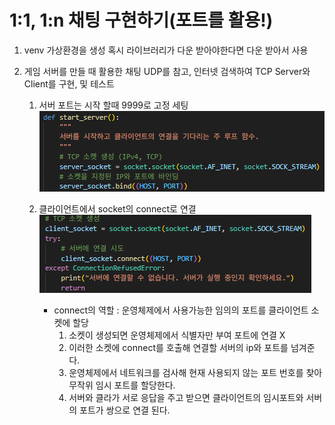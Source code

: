 # 1:1, 1:n 채팅 구현하기(포트를 활용!)

1. venv 가상환경을 생성 혹시 라이브러리가 다운 받아야한다면 다운 받아서 사용

2. 게임 서버를 만들 때 활용한 채팅 UDP를 참고, 인터넷 검색하여 TCP Server와 Client를 구현, 및 테스트 
    1. 서버 포트는 시작 할때 9999로 고정 세팅 
    ![alt text](<서버 소켓 생성 및 포트 bind 부분.png>)
    
    2. 클라이언트에서 socket의 connect로 연결 
    ![alt text](<클라이언트 서버 연결 connect로 임시 포트 할당.png>)
        - connect의 역할 : 운영체제에서 사용가능한 임의의 포트를 클라이언트 소켓에 할당
            1. 소켓이 생성되면 운영체제에서 식별자만 부여 포트에 연결 X
            2. 이러한 소켓에 connect를 호출해 연결할 서버의 ip와 포트를 넘겨준다. 
            3. 운영체제에서 네트워크를 검사해 현재 사용되지 않는 포트 번호를 찾아 무작위 임시 포트를 할당한다.
            4. 서버와 클라가 서로 응답을 주고 받으면 클라이언트의 임시포트와 서버의 포트가 쌍으로 연결 된다.